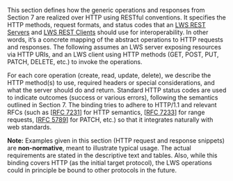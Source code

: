 This section defines how the generic operations and responses from Section 7 are realized over HTTP using RESTful conventions. It specifies the HTTP methods, request formats, and status codes that an [LWS REST Servers](https://w3c.github.io/lws-protocol/spec/#dfn-lws-rest-server) and [LWS REST Clients](https://w3c.github.io/lws-protocol/spec/#dfn-lws-rest-client) should use for interoperability. In other words, it’s a concrete mapping of the abstract operations to HTTP requests and responses. The following assumes an LWS server exposing resources via HTTP URIs, and an LWS client using HTTP methods (GET, POST, PUT, PATCH, DELETE, etc.) to invoke the operations.

For each core operation (create, read, update, delete), we describe the HTTP method(s) to use, required headers or special considerations, and what the server should do and return. Standard HTTP status codes are used to indicate outcomes (success or various errors), following the semantics outlined in Section 7\. The binding tries to adhere to HTTP/1.1 and relevant RFCs (such as [[RFC 7231](https://datatracker.ietf.org/doc/html/rfc7231)] for HTTP semantics, \[[RFC 7233](https://datatracker.ietf.org/doc/html/rfc7233)\] for range requests, \[[RFC 5789](https://www.rfc-editor.org/rfc/rfc5789.html)\] for PATCH, etc.) so that it integrates naturally with web standards.

**Note:** Examples given in this section (HTTP request and response snippets) are **non-normative**, meant to illustrate typical usage. The actual requirements are stated in the descriptive text and tables. Also, while this binding covers HTTP (as the initial target protocol), the LWS operations could in principle be bound to other protocols in the future.
